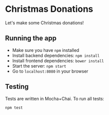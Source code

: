 # Christmas Donations

Let's make some Christmas donations!

## Running the app

+ Make sure you have ```npm``` installed
+ Install backend dependencies: ```npm install```
+ Install frontend dependencies: ```bower install```
+ Start the server: ```npm start```
+ Go to ```localhost:8080``` in your browser

## Testing

Tests are written in Mocha+Chai.  To run all tests:
```
npm test
```

